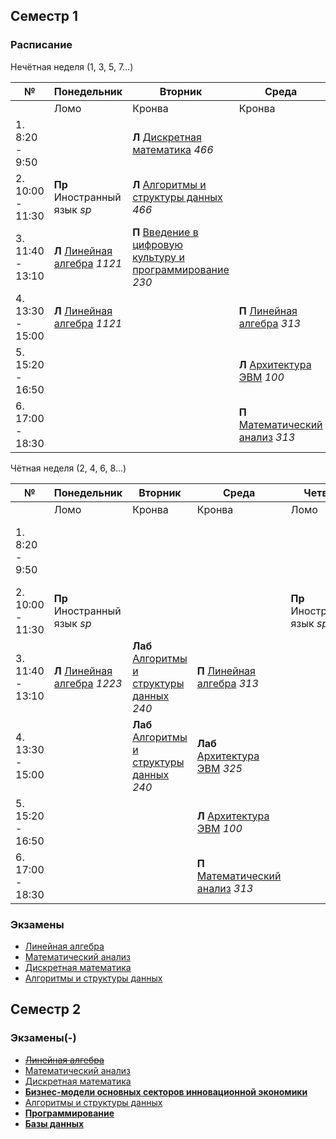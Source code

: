 
## Семестр 1

### Расписание

Нечётная неделя (1, 3, 5, 7...)

|№| Понедельник | Вторник | Среда | Четверг | Пятница | Суббота |
| ----- | ------ |------ |------ |------ |------ |------ |
| | Ломо | Кронва | Кронва | Ломо | Кронва | Кронва |
| 1. 8:20 - 9:50 | | **Л** [Дискретная математика](Subjects/DiscreteMathematics.md) *466* | | | - | **Лаб** [Программирование](Subjects/Programming.md) *237* |
| 2. 10:00 - 11:30| **Пр** Иностранный язык *sp* | **Л** [Алгоритмы и структуры данных](Subjects/Algorithms.md) *466* | | **Пр** Иностранный язык *sp* | **Л** [Программирование](Subjects/Programming.md) *285* | **Лаб** [Дискретная математика](Subjects/DiscreteMathematics.md) *236* |
| 3. 11:40 - 13:10| **Л** [Линейная алгебра](Subjects/LinearAlgebra.md) *1121* | **П** [Введение в цифровую культуру и программирование](Subjects/DigitalCultureIntroduction.md) *230* | | | **Л** [Математический анализ](Subjects/MathematicalAnalysis.md) *285* | |
| 4. 13:30 - 15:00| **Л** [Линейная алгебра](Subjects/LinearAlgebra.md) *1121* | | **П** [Линейная алгебра](Subjects/LinearAlgebra.md) *313* | |  | |
| 5. 15:20 - 16:50 | | | **Л** [Архитектура ЭВМ](Subjects/ComputerArchitecture.md) *100* | | | |
| 6. 17:00 - 18:30 | | | **П** [Математический анализ](Subjects/MathematicalAnalysis.md) *313* | | | |


Чётная неделя (2, 4, 6, 8...)

|№| Понедельник | Вторник | Среда | Четверг | Пятница | Суббота |
| ------ | ------ |------ |------ |------ |------ |------ |
|  | Ломо | Кронва | Кронва | Ломо | Кронва | Кронва |
| 1. 8:20 - 9:50 | | | | | **Л** [Введение в цифровую культуру и программирование](Subjects/DigitalCultureIntroduction.md) *466* | **Лаб** [Программирование](Subjects/Programming.md) *237* |
| 2. 10:00 - 11:30 | **Пр** Иностранный язык *sp* | | | **Пр** Иностранный язык *sp* | **Л** [Программирование](Subjects/Programming.md) *285* | **Лаб** [Дискретная математика](Subjects/DiscreteMathematics.md) *236* |
| 3. 11:40 - 13:10 | **Л** [Линейная алгебра](Subjects/LinearAlgebra.md) *1223* | **Лаб** [Алгоритмы и структуры данных](Subjects/Algorithms.md) *240* | **П** [Линейная алгебра](Subjects/LinearAlgebra.md) *313* | | **Л** [Математический анализ](Subjects/MathematicalAnalysis.md) *285* | |
| 4. 13:30 - 15:00 | | **Лаб** [Алгоритмы и структуры данных](Subjects/Algorithms.md) *240* | **Лаб** [Архитектура ЭВМ](Subjects/ComputerArchitecture.md) *325* | | | |
| 5. 15:20 - 16:50 | | | **Л** [Архитектура ЭВМ](Subjects/ComputerArchitecture.md) *100* | | | |
| 6. 17:00 - 18:30 | | | **П** [Математический анализ](Subjects/MathematicalAnalysis.md) *313* | | | |

### Экзамены

* [Линейная алгебра](Subjects/LinearAlgebra.md)
* [Математический анализ](Subjects/MathematicalAnalysis.md)
* [Дискретная математика](Subjects/DiscreteMathematics.md)
* [Алгоритмы и структуры данных](Subjects/Algorithms.md)

## Семестр 2

### Экзамены(-)

* [~~Линейная алгебра~~](Subjects/LinearAlgebra.md)
* [Математический анализ](Subjects/MathematicalAnalysis.md)
* [Дискретная математика](Subjects/DiscreteMathematics.md)
* [**Бизнес-модели основных секторов инновационной экономики**](Subjects/InnovativeEconomics.md)
* [Алгоритмы и структуры данных](Subjects/Algorithms.md)
* [**Программирование**](Subjects/Programming.md)
* [**Базы данных**](Subjects/Databases.md)
